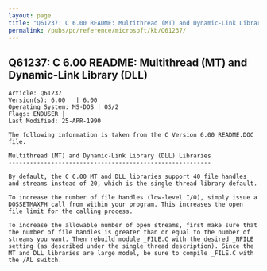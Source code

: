 ```yaml
---
layout: page
title: "Q61237: C 6.00 README: Multithread (MT) and Dynamic-Link Library (DLL)"
permalink: /pubs/pc/reference/microsoft/kb/Q61237/
---
```


## Q61237: C 6.00 README: Multithread (MT) and Dynamic-Link Library (DLL)

	Article: Q61237
	Version(s): 6.00   | 6.00
	Operating System: MS-DOS | OS/2
	Flags: ENDUSER |
	Last Modified: 25-APR-1990
	
	The following information is taken from the C Version 6.00 README.DOC
	file.
	
	Multithread (MT) and Dynamic-Link Library (DLL) Libraries
	---------------------------------------------------------
	
	By default, the C 6.00 MT and DLL libraries support 40 file handles
	and streams instead of 20, which is the single thread library default.
	
	To increase the number of file handles (low-level I/O), simply issue a
	DOSSETMAXFH call from within your program. This increases the open
	file limit for the calling process.
	
	To increase the allowable number of open streams, first make sure that
	the number of file handles is greater than or equal to the number of
	streams you want. Then rebuild module _FILE.C with the desired _NFILE
	setting (as described under the single thread description). Since the
	MT and DLL libraries are large model, be sure to compile _FILE.C with
	the /AL switch.
